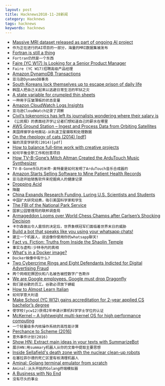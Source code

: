```yaml
---
layout: post
title: Hacknews2018-11-28新闻
category: Hacknews
tags: hacknews
keywords: hacknews
---
```




- [Massive MRI dataset released as part of ongoing AI project](https://www.radiologybusiness.com/topics/artificial-intelligence/nyu-facebook-release-knee-mri-dataset-ai)
- `作为正在进行的AI项目的一部分，海量的MRI数据集被发布`
- [Fortran is still a thing](https://wordsandbuttons.online/fortran_is_still_a_thing.html)
- `Fortran仍然是一个东西`
- [Faire (YC W17) Is Looking for a Senior Product Manager](https://boards.greenhouse.io/indigofair/jobs/4075006002?gh_jid=4075006002)
- `Faire (YC W17)招聘高级产品经理`
- [Amazon DynamoDB Transactions](https://aws.amazon.com/blogs/aws/new-amazon-dynamodb-transactions/)
- `亚马逊DynamoDB事务`
- [South Koreans lock themselves up to escape prison of daily life](https://www.reuters.com/article/us-southkorea-prisonstay-idUSKCN1NS0JB)
- `韩国人把自己关起来以逃避日常生活的牢狱之灾`
- [A state variable for crumpled thin sheets](https://www.nature.com/articles/s42005-018-0072-x)
- `一种用于压皱薄板的状态变量`
- [Amazon CloudWatch Logs Insights](https://aws.amazon.com/blogs/aws/new-amazon-cloudwatch-logs-insights-fast-interactive-log-analytics/)
- `亚马逊CloudWatch记录了洞察`
- [Civil’s tokenomics has left its journalists wondering where their salary is](http://www.niemanlab.org/2018/11/i-had-to-borrow-money-to-pay-my-rent-civils-tokenomics-has-left-some-of-its-journalists-wondering-where-their-salary-is/)
- `《公民报》的表面经济学让记者们想知道自己的薪水在哪里`
- [AWS Ground Station – Ingest and Process Data from Orbiting Satellites](https://aws.amazon.com/blogs/aws/aws-ground-station-ingest-and-process-data-from-orbiting-satellites/)
- `美国焊接学会地面站-从轨道卫星摄取和处理数据`
- [On the rheology of cats (2014) [pdf]](https://www.drgoulu.com/wp-content/uploads/2017/09/Rheology-of-cats.pdf)
- `猫的流变学研究(2014)[pdf]`
- [How to balance full-time work with creative projects](https://thecreativeindependent.com/guides/how-to-balance-full-time-work-with-creative-projects/)
- `如何平衡全职工作和创意项目`
- [How TV-B-Gone’s Mitch Altman Created the ArduTouch Music Synthesizer](https://spectrum.ieee.org/geek-life/hands-on/how-tvbgones-mitch-altman-created-the-ardutouch-music-synthesizer)
- `TV-B-Gone乐队的米奇·奥特曼是如何发明了ArduTouch音乐合成器的`
- [Amazon Starts Selling Software to Mine Patient Health Records](https://www.wsj.com/articles/amazon-starts-selling-software-to-mine-patient-health-records-1543352136)
- `亚马逊开始销售软件来挖掘病人的健康记录`
- [Dropping Acid](https://logicmag.io/06-dropping-acid/)
- `降酸`
- [China Expands Research Funding, Luring U.S. Scientists and Students](https://www.npr.org/sections/health-shots/2018/11/27/669645323/china-expands-research-funding-luring-u-s-scientists-and-students)
- `中国扩大研究经费，吸引美国科学家和学生`
- [The FBI of the National Park Service](https://www.outsideonline.com/2353856/national-park-service-investigative-services-branch?src=longreads)
- `国家公园管理局的联邦调查局`
- [Armageddon Looms over World Chess Champs after Carlsen’s Shocking Decision](https://deadspin.com/armageddon-looms-over-the-world-chess-championship-afte-1830671246)
- `卡尔森做出令人震惊的决定后，世界象棋冠军们面临着世界末日的威胁`
- [Build a bot that speaks like you using your whatsapp chats!](https://github.com/Spandan-Madan/Me_Bot)
- `建立一个机器人，说话像你使用你的whatsapp聊天!`
- [Fact vs. Fiction: Truths from Inside the Shaolin Temple](https://radiichina.com/fact-vs-fiction-truths-from-inside-the-shaolin-temple/)
- `事实与虚构:少林寺内的真相`
- [What&#39;s in a Docker image?](https://cameronlonsdale.com/2018/11/26/whats-in-a-docker-image/)
- `Docker映像中有什么?`
- [Two Cybercrime Rings and Eight Defendants Indicted for Digital Advertising Fraud](https://www.justice.gov/usao-edny/pr/two-international-cybercriminal-rings-dismantled-and-eight-defendants-indicted-causing)
- `两个网络犯罪团伙和八名被告被控数字广告欺诈`
- [We are Google employees. Google must drop Dragonfly](https://medium.com/@googlersagainstdragonfly/we-are-google-employees-google-must-drop-dragonfly-4c8a30c5e5eb)
- `我们是谷歌的员工。谷歌必须放下蜻蜓`
- [How to Almost Learn Italian](https://www.theatlantic.com/magazine/archive/2018/12/language-apps-duolingo/573919/)
- `如何学意大利语`
- [Make School (YC W12) gains accreditation for 2-year applied CS bachelor’s degree](https://techcrunch.com/2018/11/27/make-school-accreditation/)
- `使学校(ycw12)获得2年申请计算机科学学士学位的认证`
- [McKernel – A lightweight multi-kernel OS for high performance computing](https://www-sys-aics.riken.jp/ResearchTopics/os/mckernel/)
- `一个轻量级多内核操作系统的高性能计算`
- [Perchance to Scheme (2016)](https://hardmath123.github.io/perchance-to-scheme.html)
- `意外事件计划(2016)`
- [Show HN: Extract main ideas in your texts with SummarizeBot](https://www.summarizebot.com/)
- `展示HN:用summary机器人从你的文章中提取主要思想`
- [Inside Sellafield&#39;s death zone with the nuclear clean-up robots](https://www.bbc.co.uk/news/business-46301596)
- `在塞拉菲尔德的死亡区里有核清理机器人`
- [Aminal: Golang terminal emulator from scratch](https://github.com/liamg/aminal)
- `Aminal:从头开始的Golang终端模拟器`
- [A Business with No End](https://www.nytimes.com/interactive/2018/11/27/style/what-is-inside-this-internet-rabbit-hole.html)
- `没有尽头的事业`

